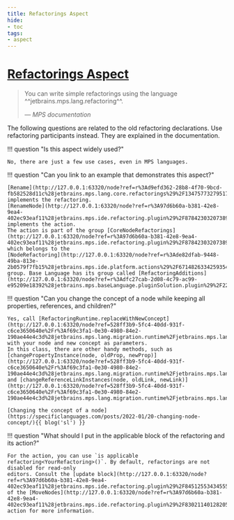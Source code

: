 ```yaml
---
title: Refactorings Aspect
hide:
- toc
tags:
- aspect
---
```


# [Refactorings Aspect](https://www.jetbrains.com/help/mps/mps-refactoring.html)

> You can write simple refactorings using the language ^^jetbrains.mps.lang.refactoring^^.
>
> — <cite>MPS documentation</cite>

The following questions are related to the old refactoring declarations. Use refactoring participants instead. They
are explained in the documentation.

!!! question "Is this aspect widely used?"

    No, there are just a few use cases, even in MPS languages.

!!! question "Can you link to an example that demonstrates this aspect?"

    [Rename](http://127.0.0.1:63320/node?ref=r%3Ad9efd362-28b8-4f70-9bcd-fb582528d11c%28jetbrains.mps.lang.core.refactorings%29%2F1347577327951770664) implements the refactoring.
    [RenameNode](http://127.0.0.1:63320/node?ref=r%3A97d6b60a-b381-42e8-9ea4-402ec93eaf11%28jetbrains.mps.ide.refactoring.plugin%29%2F8784230320738943353) implements the action.
    The action is part of the group [CoreNodeRefactorings](http://127.0.0.1:63320/node?ref=r%3A97d6b60a-b381-42e8-9ea4-402ec93eaf11%28jetbrains.mps.ide.refactoring.plugin%29%2F8784230320738943351) which belongs to the
    [NodeRefactoring](http://127.0.0.1:63320/node?ref=r%3Ade82dfab-9448-49ba-813e-2b0579f7fb15%28jetbrains.mps.ide.platform.actions%29%2F6714826334259354054) group. Base Language has its group called [RefactoringAdditions](http://127.0.0.1:63320/node?ref=r%3Adfc27cab-2d08-4c79-ac99-e95209e18392%28jetbrains.mps.baseLanguage.pluginSolution.plugin%29%2F225095413451945663).

!!! question "Can you change the concept of a node while keeping all properties, references, and children?"

    Yes, call [RefactoringRuntime.replaceWithNewConcept](http://127.0.0.1:63320/node?ref=528ff3b9-5fc4-40dd-931f-c6ce3650640e%2Fr%3Af69c3fa1-0e30-4980-84e2-190ae44e4c3d%28jetbrains.mps.lang.migration.runtime%2Fjetbrains.mps.lang.migration.runtime.base%29%2F7217668918201205170) with your node and new concept as parameters. 
    In this class, there are other handy methods, such as [changePropertyInstance(node, oldProp, newProp)](http://127.0.0.1:63320/node?ref=528ff3b9-5fc4-40dd-931f-c6ce3650640e%2Fr%3Af69c3fa1-0e30-4980-84e2-190ae44e4c3d%28jetbrains.mps.lang.migration.runtime%2Fjetbrains.mps.lang.migration.runtime.base%29%2F4853505765035392526) and [changeReferenceLinkInstances(node, oldLink, newLink)](http://127.0.0.1:63320/node?ref=528ff3b9-5fc4-40dd-931f-c6ce3650640e%2Fr%3Af69c3fa1-0e30-4980-84e2-190ae44e4c3d%28jetbrains.mps.lang.migration.runtime%2Fjetbrains.mps.lang.migration.runtime.base%29%2F4853505765035354594).
    
    [Changing the concept of a node](https://specificlanguages.com/posts/2022-01/20-changing-node-concept/){{ blog('sl') }}

!!! question "What should I put in the applicable block of the refactoring and its action?"

    For the action, you can use `is applicable refactoring<YourRefactoring>()`. By default, refactorings are not disabled for read-only
    editors. Consult the [update block](http://127.0.0.1:63320/node?ref=r%3A97d6b60a-b381-42e8-9ea4-402ec93eaf11%28jetbrains.mps.ide.refactoring.plugin%29%2F8451255343455518243) of the [MoveNodes](http://127.0.0.1:63320/node?ref=r%3A97d6b60a-b381-42e8-9ea4-402ec93eaf11%28jetbrains.mps.ide.refactoring.plugin%29%2F830211401282058525) action for more information.

